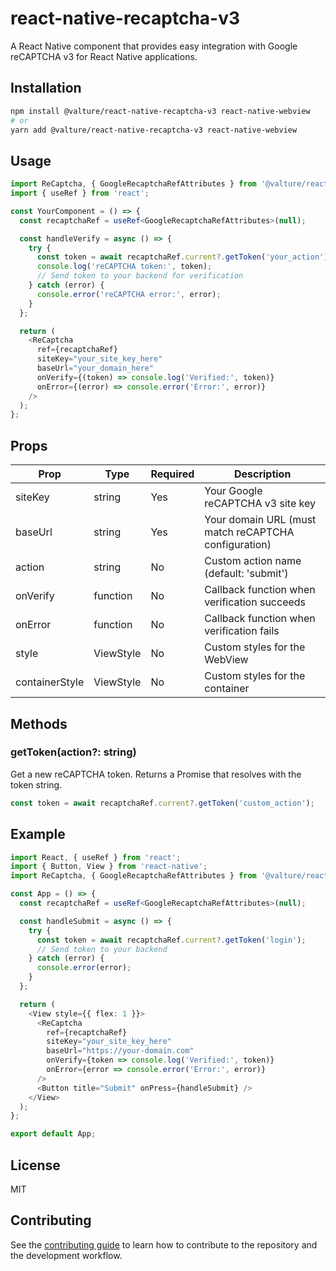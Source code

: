 # react-native-recaptcha-v3

A React Native component that provides easy integration with Google reCAPTCHA v3 for React Native applications.

## Installation

```bash
npm install @valture/react-native-recaptcha-v3 react-native-webview
# or
yarn add @valture/react-native-recaptcha-v3 react-native-webview
```

## Usage

```typescript
import ReCaptcha, { GoogleRecaptchaRefAttributes } from '@valture/react-native-recaptcha-v3';
import { useRef } from 'react';

const YourComponent = () => {
  const recaptchaRef = useRef<GoogleRecaptchaRefAttributes>(null);

  const handleVerify = async () => {
    try {
      const token = await recaptchaRef.current?.getToken('your_action');
      console.log('reCAPTCHA token:', token);
      // Send token to your backend for verification
    } catch (error) {
      console.error('reCAPTCHA error:', error);
    }
  };

  return (
    <ReCaptcha
      ref={recaptchaRef}
      siteKey="your_site_key_here"
      baseUrl="your_domain_here"
      onVerify={(token) => console.log('Verified:', token)}
      onError={(error) => console.error('Error:', error)}
    />
  );
};
```

## Props

| Prop | Type | Required | Description |
|------|------|----------|-------------|
| siteKey | string | Yes | Your Google reCAPTCHA v3 site key |
| baseUrl | string | Yes | Your domain URL (must match reCAPTCHA configuration) |
| action | string | No | Custom action name (default: 'submit') |
| onVerify | function | No | Callback function when verification succeeds |
| onError | function | No | Callback function when verification fails |
| style | ViewStyle | No | Custom styles for the WebView |
| containerStyle | ViewStyle | No | Custom styles for the container |

## Methods

### getToken(action?: string)

Get a new reCAPTCHA token. Returns a Promise that resolves with the token string.

```typescript
const token = await recaptchaRef.current?.getToken('custom_action');
```

## Example

```typescript
import React, { useRef } from 'react';
import { Button, View } from 'react-native';
import ReCaptcha, { GoogleRecaptchaRefAttributes } from '@valture/react-native-recaptcha-v3';

const App = () => {
  const recaptchaRef = useRef<GoogleRecaptchaRefAttributes>(null);

  const handleSubmit = async () => {
    try {
      const token = await recaptchaRef.current?.getToken('login');
      // Send token to your backend
    } catch (error) {
      console.error(error);
    }
  };

  return (
    <View style={{ flex: 1 }}>
      <ReCaptcha
        ref={recaptchaRef}
        siteKey="your_site_key_here"
        baseUrl="https://your-domain.com"
        onVerify={token => console.log('Verified:', token)}
        onError={error => console.error('Error:', error)}
      />
      <Button title="Submit" onPress={handleSubmit} />
    </View>
  );
};

export default App;
```

## License

MIT

## Contributing

See the [contributing guide](CONTRIBUTING.md) to learn how to contribute to the repository and the development workflow.